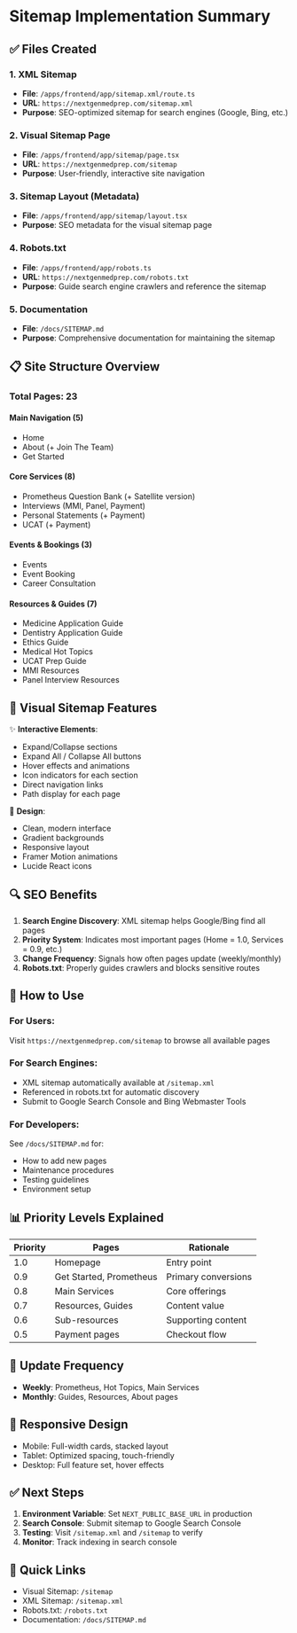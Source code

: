 # Sitemap Implementation Summary

## ✅ Files Created

### 1. **XML Sitemap** 
- **File**: `/apps/frontend/app/sitemap.xml/route.ts`
- **URL**: `https://nextgenmedprep.com/sitemap.xml`
- **Purpose**: SEO-optimized sitemap for search engines (Google, Bing, etc.)

### 2. **Visual Sitemap Page**
- **File**: `/apps/frontend/app/sitemap/page.tsx`
- **URL**: `https://nextgenmedprep.com/sitemap`
- **Purpose**: User-friendly, interactive site navigation

### 3. **Sitemap Layout (Metadata)**
- **File**: `/apps/frontend/app/sitemap/layout.tsx`
- **Purpose**: SEO metadata for the visual sitemap page

### 4. **Robots.txt**
- **File**: `/apps/frontend/app/robots.ts`
- **URL**: `https://nextgenmedprep.com/robots.txt`
- **Purpose**: Guide search engine crawlers and reference the sitemap

### 5. **Documentation**
- **File**: `/docs/SITEMAP.md`
- **Purpose**: Comprehensive documentation for maintaining the sitemap

## 📋 Site Structure Overview

### Total Pages: 23

#### Main Navigation (5)
- Home
- About (+ Join The Team)
- Get Started

#### Core Services (8)
- Prometheus Question Bank (+ Satellite version)
- Interviews (MMI, Panel, Payment)
- Personal Statements (+ Payment)
- UCAT (+ Payment)

#### Events & Bookings (3)
- Events
- Event Booking
- Career Consultation

#### Resources & Guides (7)
- Medicine Application Guide
- Dentistry Application Guide
- Ethics Guide
- Medical Hot Topics
- UCAT Prep Guide
- MMI Resources
- Panel Interview Resources

## 🎨 Visual Sitemap Features

✨ **Interactive Elements**:
- Expand/Collapse sections
- Expand All / Collapse All buttons
- Hover effects and animations
- Icon indicators for each section
- Direct navigation links
- Path display for each page

🎯 **Design**:
- Clean, modern interface
- Gradient backgrounds
- Responsive layout
- Framer Motion animations
- Lucide React icons

## 🔍 SEO Benefits

1. **Search Engine Discovery**: XML sitemap helps Google/Bing find all pages
2. **Priority System**: Indicates most important pages (Home = 1.0, Services = 0.9, etc.)
3. **Change Frequency**: Signals how often pages update (weekly/monthly)
4. **Robots.txt**: Properly guides crawlers and blocks sensitive routes

## 🚀 How to Use

### For Users:
Visit `https://nextgenmedprep.com/sitemap` to browse all available pages

### For Search Engines:
- XML sitemap automatically available at `/sitemap.xml`
- Referenced in robots.txt for automatic discovery
- Submit to Google Search Console and Bing Webmaster Tools

### For Developers:
See `/docs/SITEMAP.md` for:
- How to add new pages
- Maintenance procedures
- Testing guidelines
- Environment setup

## 📊 Priority Levels Explained

| Priority | Pages | Rationale |
|----------|-------|-----------|
| 1.0 | Homepage | Entry point |
| 0.9 | Get Started, Prometheus | Primary conversions |
| 0.8 | Main Services | Core offerings |
| 0.7 | Resources, Guides | Content value |
| 0.6 | Sub-resources | Supporting content |
| 0.5 | Payment pages | Checkout flow |

## 🔄 Update Frequency

- **Weekly**: Prometheus, Hot Topics, Main Services
- **Monthly**: Guides, Resources, About pages

## 📱 Responsive Design

- Mobile: Full-width cards, stacked layout
- Tablet: Optimized spacing, touch-friendly
- Desktop: Full feature set, hover effects

## ✅ Next Steps

1. **Environment Variable**: Set `NEXT_PUBLIC_BASE_URL` in production
2. **Search Console**: Submit sitemap to Google Search Console
3. **Testing**: Visit `/sitemap.xml` and `/sitemap` to verify
4. **Monitor**: Track indexing in search console

## 🔗 Quick Links

- Visual Sitemap: `/sitemap`
- XML Sitemap: `/sitemap.xml`
- Robots.txt: `/robots.txt`
- Documentation: `/docs/SITEMAP.md`
